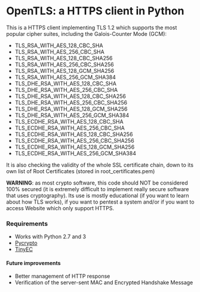# OpenTLS: a HTTPS client in Python

This is a HTTPS client implementing TLS 1.2 which supports the most popular cipher suites, including the Galois-Counter Mode (GCM):

- TLS\_RSA\_WITH\_AES\_128\_CBC\_SHA
- TLS\_RSA\_WITH\_AES\_256\_CBC\_SHA
- TLS\_RSA\_WITH\_AES\_128\_CBC\_SHA256
- TLS\_RSA\_WITH\_AES\_256\_CBC\_SHA256
- TLS\_RSA\_WITH\_AES\_128\_GCM\_SHA256
- TLS\_RSA\_WITH\_AES\_256\_GCM\_SHA384
- TLS\_DHE\_RSA\_WITH\_AES\_128\_CBC\_SHA
- TLS\_DHE\_RSA\_WITH\_AES\_256\_CBC\_SHA
- TLS\_DHE\_RSA\_WITH\_AES\_128\_CBC\_SHA256
- TLS\_DHE\_RSA\_WITH\_AES\_256\_CBC\_SHA256
- TLS\_DHE\_RSA\_WITH\_AES\_128\_GCM\_SHA256
- TLS\_DHE\_RSA\_WITH\_AES\_256\_GCM\_SHA384
- TLS\_ECDHE\_RSA\_WITH\_AES\_128\_CBC\_SHA
- TLS\_ECDHE\_RSA\_WITH\_AES\_256\_CBC\_SHA
- TLS\_ECDHE\_RSA\_WITH\_AES\_128\_CBC\_SHA256
- TLS\_ECDHE\_RSA\_WITH\_AES\_256\_CBC\_SHA256
- TLS\_ECDHE\_RSA\_WITH\_AES\_128\_GCM\_SHA256
- TLS\_ECDHE\_RSA\_WITH\_AES\_256\_GCM\_SHA384

It is also checking the validity of the whole SSL certificate chain, down to its own list of Root Certificates (stored in root_certificates.pem)

**WARNING**: as most crypto software, this code should NOT be considered 100% secured (it is extremely difficult to implement really secure software that uses cryptography). Its use is mostly educational (if you want to learn about how TLS works), if you want to pentest a system and/or if you want to access Website which only support HTTPS.

### Requirements

- Works with Python 2.7 and 3
- [Pycrypto](https://www.dlitz.net/software/pycrypto/)
- [TinyEC](https://pypi.python.org/pypi/tinyec)

#### Future improvements

- Better management of HTTP response
- Verification of the server-sent MAC and Encrypted Handshake Message
